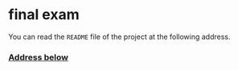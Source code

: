 # final exam

You can read the `README` file of the project at the following address.

### [Address below](https://igit.partdp.ir/enansari/final-exam/-/wikis/README)